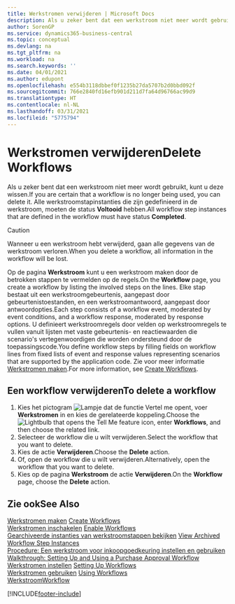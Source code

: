 ```yaml
---
title: Werkstromen verwijderen | Microsoft Docs
description: Als u zeker bent dat een werkstroom niet meer wordt gebruikt, kunt u deze wissen. Alle werkstroomstapinstanties die zijn gedefinieerd in de werkstroom, moeten de status **Voltooid** hebben.
author: SorenGP
ms.service: dynamics365-business-central
ms.topic: conceptual
ms.devlang: na
ms.tgt_pltfrm: na
ms.workload: na
ms.search.keywords: ''
ms.date: 04/01/2021
ms.author: edupont
ms.openlocfilehash: e554b3118dbbef0f1235b27da5707b2d0bbd092f
ms.sourcegitcommit: 766e2840fd16efb901d211d7fa64d96766ac99d9
ms.translationtype: HT
ms.contentlocale: nl-NL
ms.lasthandoff: 03/31/2021
ms.locfileid: "5775794"
---
```

# <a name="delete-workflows"></a><span data-ttu-id="bdff1-104">Werkstromen verwijderen</span><span class="sxs-lookup"><span data-stu-id="bdff1-104">Delete Workflows</span></span>
<span data-ttu-id="bdff1-105">Als u zeker bent dat een werkstroom niet meer wordt gebruikt, kunt u deze wissen.</span><span class="sxs-lookup"><span data-stu-id="bdff1-105">If you are certain that a workflow is no longer being used, you can delete it.</span></span> <span data-ttu-id="bdff1-106">Alle werkstroomstapinstanties die zijn gedefinieerd in de werkstroom, moeten de status **Voltooid** hebben.</span><span class="sxs-lookup"><span data-stu-id="bdff1-106">All workflow step instances that are defined in the workflow must have status **Completed**.</span></span>  

> [!CAUTION]  
>  <span data-ttu-id="bdff1-107">Wanneer u een werkstroom hebt verwijderd, gaan alle gegevens van de werkstroom verloren.</span><span class="sxs-lookup"><span data-stu-id="bdff1-107">When you delete a workflow, all information in the workflow will be lost.</span></span>  

 <span data-ttu-id="bdff1-108">Op de pagina **Werkstroom** kunt u een werkstroom maken door de betrokken stappen te vermelden op de regels.</span><span class="sxs-lookup"><span data-stu-id="bdff1-108">On the **Workflow** page, you create a workflow by listing the involved steps on the lines.</span></span> <span data-ttu-id="bdff1-109">Elke stap bestaat uit een werkstroomgebeurtenis, aangepast door gebeurtenistoestanden, en een werkstroomantwoord, aangepast door antwoordopties.</span><span class="sxs-lookup"><span data-stu-id="bdff1-109">Each step consists of a workflow event, moderated by event conditions, and a workflow response, moderated by response options.</span></span> <span data-ttu-id="bdff1-110">U definieert werkstroomregels door velden op werkstroomregels te vullen vanuit lijsten met vaste gebeurtenis- en reactiewaarden die scenario's vertegenwoordigen die worden ondersteund door de toepassingscode.</span><span class="sxs-lookup"><span data-stu-id="bdff1-110">You define workflow steps by filling fields on workflow lines from fixed lists of event and response values representing scenarios that are supported by the application code.</span></span> <span data-ttu-id="bdff1-111">Zie voor meer informatie [Werkstromen maken](across-how-to-create-workflows.md).</span><span class="sxs-lookup"><span data-stu-id="bdff1-111">For more information, see [Create Workflows](across-how-to-create-workflows.md).</span></span>  

## <a name="to-delete-a-workflow"></a><span data-ttu-id="bdff1-112">Een workflow verwijderen</span><span class="sxs-lookup"><span data-stu-id="bdff1-112">To delete a workflow</span></span>  
1.  <span data-ttu-id="bdff1-113">Kies het pictogram ![Lampje dat de functie Vertel me opent](media/ui-search/search_small.png "Vertel me wat u wilt doen"), voer **Werkstromen** in en kies de gerelateerde koppeling.</span><span class="sxs-lookup"><span data-stu-id="bdff1-113">Choose the ![Lightbulb that opens the Tell Me feature](media/ui-search/search_small.png "Tell me what you want to do") icon, enter **Workflows**, and then choose the related link.</span></span>  
2.  <span data-ttu-id="bdff1-114">Selecteer de workflow die u wilt verwijderen.</span><span class="sxs-lookup"><span data-stu-id="bdff1-114">Select the workflow that you want to delete.</span></span>  
3.  <span data-ttu-id="bdff1-115">Kies de actie **Verwijderen**.</span><span class="sxs-lookup"><span data-stu-id="bdff1-115">Choose the **Delete** action.</span></span>  
4.  <span data-ttu-id="bdff1-116">Of, open de workflow die u wilt verwijderen.</span><span class="sxs-lookup"><span data-stu-id="bdff1-116">Alternatively, open the workflow that you want to delete.</span></span>  
5.  <span data-ttu-id="bdff1-117">Kies op de pagina **Werkstroom** de actie **Verwijderen**.</span><span class="sxs-lookup"><span data-stu-id="bdff1-117">On the **Workflow** page, choose the **Delete** action.</span></span>  

## <a name="see-also"></a><span data-ttu-id="bdff1-118">Zie ook</span><span class="sxs-lookup"><span data-stu-id="bdff1-118">See Also</span></span>  
 <span data-ttu-id="bdff1-119">[Werkstromen maken](across-how-to-create-workflows.md) </span><span class="sxs-lookup"><span data-stu-id="bdff1-119">[Create Workflows](across-how-to-create-workflows.md) </span></span>  
 <span data-ttu-id="bdff1-120">[Werkstromen inschakelen](across-how-to-enable-workflows.md) </span><span class="sxs-lookup"><span data-stu-id="bdff1-120">[Enable Workflows](across-how-to-enable-workflows.md) </span></span>  
 <span data-ttu-id="bdff1-121">[Gearchiveerde instanties van werkstroomstappen bekijken](across-how-to-view-archived-workflow-step-instances.md) </span><span class="sxs-lookup"><span data-stu-id="bdff1-121">[View Archived Workflow Step Instances](across-how-to-view-archived-workflow-step-instances.md) </span></span>  
 <span data-ttu-id="bdff1-122">[Procedure: Een werkstroom voor inkoopgoedkeuring instellen en gebruiken](walkthrough-setting-up-and-using-a-purchase-approval-workflow.md) </span><span class="sxs-lookup"><span data-stu-id="bdff1-122">[Walkthrough: Setting Up and Using a Purchase Approval Workflow](walkthrough-setting-up-and-using-a-purchase-approval-workflow.md) </span></span>  
 <span data-ttu-id="bdff1-123">[Werkstromen instellen](across-set-up-workflows.md) </span><span class="sxs-lookup"><span data-stu-id="bdff1-123">[Setting Up Workflows](across-set-up-workflows.md) </span></span>  
 <span data-ttu-id="bdff1-124">[Werkstromen gebruiken](across-use-workflows.md) </span><span class="sxs-lookup"><span data-stu-id="bdff1-124">[Using Workflows](across-use-workflows.md) </span></span>  
 [<span data-ttu-id="bdff1-125">Werkstroom</span><span class="sxs-lookup"><span data-stu-id="bdff1-125">Workflow</span></span>](across-workflow.md)   


[!INCLUDE[footer-include](includes/footer-banner.md)]